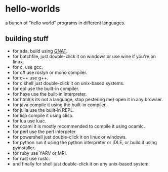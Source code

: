 # hello-worlds
a bunch of "hello world" programs in different languages.

## building stuff
- for ada, build using [GNAT](http://www.getadanow.com/).
- for batchfile, just double-click it on windows or use wine if you're on linux.
- for c, use gcc.
- for c# use roslyn or mono compiler.
- for c++ use g++.
- for c shell just double-click it on unix-based systems.
- for epl use the built-in compiler.
- for haxe use the built-in interpreter.
- for html(ik its not a language, stop pestering me) open it in any browser.
- for java compile it using the built-in compiler.
- for julia use the built-in REPL.
- for lisp compile it using clisp.
- for lua use luac.
- for ocaml it is mostly recommended to compile it using ocamlc.
- for perl use the perl interpeter
- for powershell just double-click it on linux or windows.
- for python run it using the python interpreter or IDLE, or build it using pyinstaller.
- for ruby use YARV or MRI.
- for rust use rustc.
- and finally for shell just double-click it on any unix-based system.